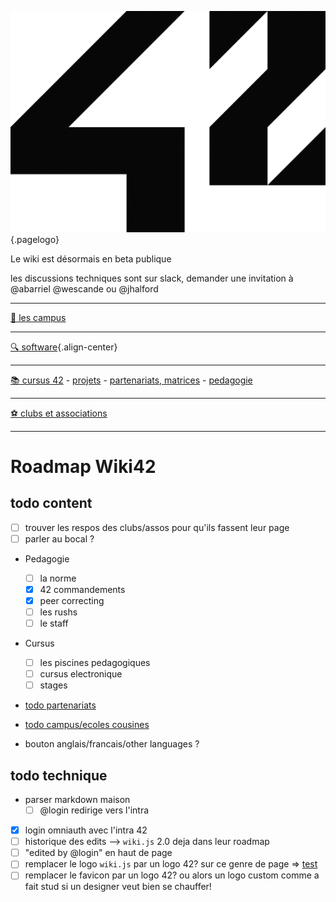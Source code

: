 ![42 Logo](/uploads/42-logo.png "42 Logo"){.pagelogo}

Le wiki est désormais en beta publique

les discussions techniques sont sur slack, demander une invitation à @abarriel @wescande ou @jhalford

-----

[:school: les campus](/42-world)

-----

[:mag: software](/software){.align-center}

-----

[:books: cursus 42](/cursus)
		- [projets](/cursus/projects)
		- [partenariats, matrices](/cursus/partenariats)
		- [pedagogie](/cursus/pédagogie)

-----

[:soccer: clubs et associations](/42-world/campus-paris/clubs)

-----

# Roadmap Wiki42

## todo content

- [ ] trouver les respos des clubs/assos pour qu'ils fassent leur page
- [ ] parler au bocal ?

- Pedagogie
	- [ ] la norme
	- [x] 42 commandements
	- [x] peer correcting
	- [ ] les rushs
	- [ ] le staff

- Cursus
	- [ ] les piscines pedagogiques
	- [ ] cursus electronique
	- [ ] stages

- [todo partenariats](/todo/partenariats)

- [todo campus/ecoles cousines](/todo/ausland)

- bouton anglais/francais/other languages ?
## todo technique

- parser markdown maison
	- [ ] @login redirige vers l'intra
- [X] login omniauth avec l'intra 42
- [ ] historique des edits --> `wiki.js` 2.0 deja dans leur roadmap
- [ ] "edited by @login" en haut de page
- [ ] remplacer le logo `wiki.js` par un logo 42? sur ce genre de page => [test](/test)
- [ ] remplacer le favicon par un logo 42? ou alors un logo custom comme a fait stud si un designer veut bien se chauffer!
